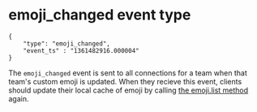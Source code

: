 # emoji_changed event type

	{
		"type": "emoji_changed",
		"event_ts" : "1361482916.000004"
	}

The `emoji_changed` event is sent to all connections for a team when that
team's custom emoji is updated. When they recieve this event, clients should
update their local cache of emoji by calling
[the emoji.list method](/methods/emoji.list) again.
